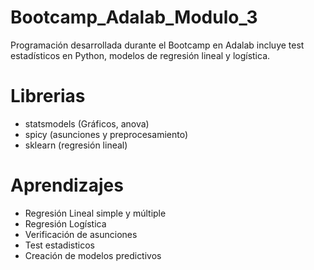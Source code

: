 # Bootcamp_Adalab_Modulo_3
Programación desarrollada durante el Bootcamp en Adalab incluye test estadísticos en Python, modelos de regresión lineal y logística.

# Librerias
- statsmodels (Gráficos, anova)
- spicy (asunciones y preprocesamiento)
- sklearn (regresión lineal)

# Aprendizajes
- Regresión Lineal simple y múltiple
- Regresión Logística
- Verificación de asunciones
- Test estadisticos 
- Creación de modelos predictivos
